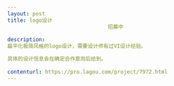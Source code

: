 ```yaml
---                
layout: post       
title: logo设计
                                招募中
           
description: 
扁平化极简风格的logo设计，需要设计师有过VI设计经验。

具体的设计信息会在确定合作意向后给到。
     
contenturl: https://pro.lagou.com/project/7972.html      
---                 
```

